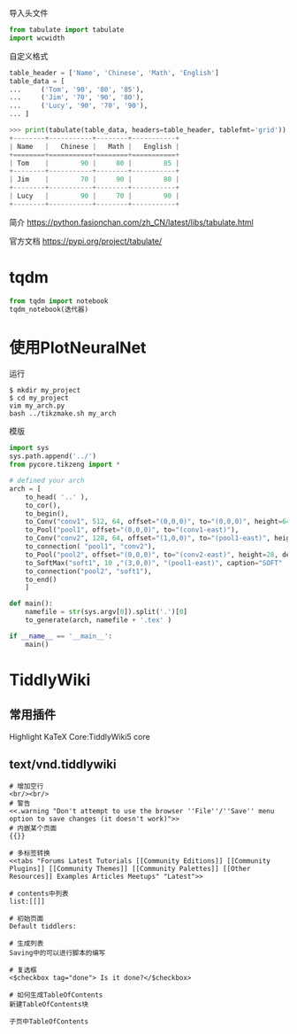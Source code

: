 导入头文件

``` python
from tabulate import tabulate
import wcwidth
```


自定义格式

``` python
table_header = ['Name', 'Chinese', 'Math', 'English']
table_data = [
...     ('Tom', '90', '80', '85'),
...     ('Jim', '70', '90', '80'),
...     ('Lucy', '90', '70', '90'),
... ]

>>> print(tabulate(table_data, headers=table_header, tablefmt='grid'))
+--------+-----------+--------+-----------+
| Name   |   Chinese |   Math |   English |
+========+===========+========+===========+
| Tom    |        90 |     80 |        85 |
+--------+-----------+--------+-----------+
| Jim    |        70 |     90 |        80 |
+--------+-----------+--------+-----------+
| Lucy   |        90 |     70 |        90 |
+--------+-----------+--------+-----------+
```


简介
https://python.fasionchan.com/zh_CN/latest/libs/tabulate.html

官方文档
https://pypi.org/project/tabulate/

# tqdm

```python
from tqdm import notebook
tqdm_notebook(迭代器)
```


<head>
    <script src="https://cdn.mathjax.org/mathjax/latest/MathJax.js?config=TeX-AMS-MML_HTMLorMML" type="text/javascript"></script>
    <script type="text/x-mathjax-config">
        MathJax.Hub.Config({
            tex2jax: {
            skipTags: ['script', 'noscript', 'style', 'textarea', 'pre'],
            inlineMath: [['$','$']]
            }
        });
    </script>
</head>

# 使用PlotNeuralNet

运行

```
$ mkdir my_project
$ cd my_project
vim my_arch.py
bash ../tikzmake.sh my_arch
```


模版

```python
import sys
sys.path.append('../')
from pycore.tikzeng import *

# defined your arch
arch = [
    to_head( '..' ),
    to_cor(),
    to_begin(),
    to_Conv("conv1", 512, 64, offset="(0,0,0)", to="(0,0,0)", height=64, depth=64, width=2 ),
    to_Pool("pool1", offset="(0,0,0)", to="(conv1-east)"),
    to_Conv("conv2", 128, 64, offset="(1,0,0)", to="(pool1-east)", height=32, depth=32, width=2 ),
    to_connection( "pool1", "conv2"),
    to_Pool("pool2", offset="(0,0,0)", to="(conv2-east)", height=28, depth=28, width=1),
    to_SoftMax("soft1", 10 ,"(3,0,0)", "(pool1-east)", caption="SOFT"  ),
    to_connection("pool2", "soft1"),
    to_end()
    ]

def main():
    namefile = str(sys.argv[0]).split('.')[0]
    to_generate(arch, namefile + '.tex' )

if __name__ == '__main__':
    main()
```


# TiddlyWiki
## 常用插件

Highlight
KaTeX
Core:TiddlyWiki5 core

## text/vnd.tiddlywiki
```wiki
# 增加空行
<br/><br/>
# 警告
<<.warning "Don't attempt to use the browser ''File''/''Save'' menu option to save changes (it doesn't work)">>
# 内嵌某个页面
{{}}

# 多标签转换
<<tabs "Forums Latest Tutorials [[Community Editions]] [[Community Plugins]] [[Community Themes]] [[Community Palettes]] [[Other Resources]] Examples Articles Meetups" "Latest">>

# contents中列表
list:[[]]

# 初始页面
Default tiddlers:

# 生成列表
Saving中的可以进行脚本的编写

# 复选框
<$checkbox tag="done"> Is it done?</$checkbox>

# 如何生成TableOfContents
新建TableOfContents块

子页中TableOfContents

```
